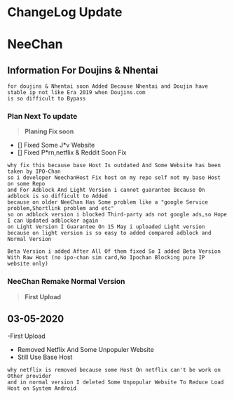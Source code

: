 # ChangeLog Update 
# NeeChan


## Information For Doujins & Nhentai
```
for doujins & Nhentai soon Added Because Nhentai and Doujin have stable ip not like Era 2019 when Doujins.com
is so difficult to Bypass
```
### Plan Next To update
>**Planing Fix soon**
- [] Fixed Some J*v Website
- [] Fixed P*rn,netflix & Reddit Soon Fix
```
why fix this because base Host Is outdated And Some Website has been taken by IPO-Chan
so i developer NeechanHost Fix host on my repo self not my base Host on some Repo
and For Adblock And Light Version i cannot guarantee Because On adblock is so difficult to Added
because on older NeeChan Has Some problem like a "google Service problem,Shortlink problem and etc" 
so on adblock version i blocked Third-party ads not google ads,so Hope I can Updated adblocker again
on Light Version I Guarantee On 15 May i uploaded Light version because on light version is so easy to added compared adblock and Normal Version

Beta Version i added After All Of them fixed So I added Beta Version With Raw Host (no ipo-chan sim card,No Ipochan Blocking pure IP website only)
```

### NeeChan Remake Normal Version
>**First Upload**
## 03-05-2020 
-First Upload
- Removed Netflix And Some Unpopuler Website
- Still Use Base Host 

```
why netflix is removed because some Host On netflix can't be work on Other provider
and in normal version I deleted Some Unpopular Website To Reduce Load Host on System Android
```